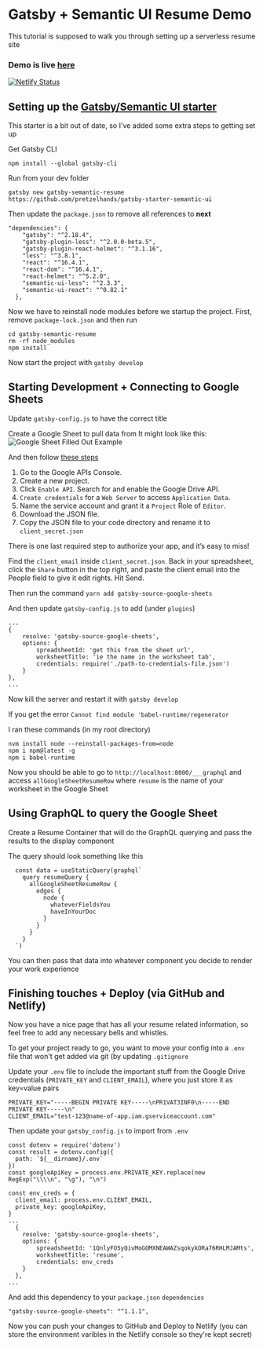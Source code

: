 # Gatsby + Semantic UI Resume Demo

This tutorial is supposed to walk you through setting up a serverless resume site

### Demo is live [here](https://quizzical-torvalds-1345f0.netlify.app)
[![Netlify Status](https://api.netlify.com/api/v1/badges/fac800a1-e90b-4aca-9bf5-0f2e7b04fbfe/deploy-status)](https://app.netlify.com/sites/quizzical-torvalds-1345f0/deploys)

## Setting up the [Gatsby/Semantic UI starter](https://github.com/pretzelhands/gatsby-starter-semantic-ui)

This starter is a bit out of date, so I've added some extra steps to getting set up

Get Gatsby CLI

`npm install --global gatsby-cli`

Run from your dev folder

`gatsby new gatsby-semantic-resume https://github.com/pretzelhands/gatsby-starter-semantic-ui`

Then update the `package.json` to remove all references to **next**

```  
"dependencies": {
    "gatsby": "^2.18.4",
    "gatsby-plugin-less": "^2.0.0-beta.5",
    "gatsby-plugin-react-helmet": "^3.1.16",
    "less": "^3.8.1",
    "react": "^16.4.1",
    "react-dom": "^16.4.1",
    "react-helmet": "^5.2.0",
    "semantic-ui-less": "^2.3.3",
    "semantic-ui-react": "^0.82.1"
  },
```  
  
Now we have to reinstall node modules before we startup the project. First, remove `package-lock.json` and then run

```
cd gatsby-semantic-resume
rm -rf node_modules
npm install
```

Now start the project with `gatsby develop`

## Starting Development + Connecting to Google Sheets

Update `gatsby-config.js` to have the correct title

Create a Google Sheet to pull data from 
It might look like this:
![Google Sheet Filled Out Example](https://i.imgur.com/OLOxePS.png)

And then follow [these steps](https://www.twilio.com/blog/2017/03/google-spreadsheets-and-javascriptnode-js.html)

1. Go to the Google APIs Console.
2. Create a new project.
3. Click `Enable API`. Search for and enable the Google Drive API.
4. `Create credentials` for a `Web Server` to access `Application Data`.
5. Name the service account and grant it a `Project` Role of `Editor`.
6. Download the JSON file.
7. Copy the JSON file to your code directory and rename it to `client_secret.json`
 

There is one last required step to authorize your app, and it’s easy to miss!

Find the `client_email` inside `client_secret.json`. Back in your spreadsheet, click the `Share` button in the top right, and paste the client email into the People field to give it edit rights. Hit Send.

Then run the command `yarn add gatsby-source-google-sheets`

And then update `gatsby-config.js` to add (under `plugins`)

```
...
{
    resolve: 'gatsby-source-google-sheets',
    options: {
        spreadsheetId: 'get this from the sheet url',
        worksheetTitle: 'ie the name in the worksheet tab',
        credentials: require('./path-to-credentials-file.json')
    }
},
...
```

Now kill the server and restart it with `gatsby develop`

If you get the error `Cannot find module 'babel-runtime/regenerator`

I ran these commands (in my root directory)

```
nvm install node --reinstall-packages-from=node
npm i npm@latest -g
npm i babel-runtime
```

Now you should be able to go to `http://localhost:8000/___graphql` and access `allGoogleSheetResumeRow` where `resume` is the name of your worksheet in the Google Sheet

## Using GraphQL to query the Google Sheet

Create a Resume Container that will do the GraphQL querying and pass the results to the display component

The query should look something like this

```
  const data = useStaticQuery(graphql`
    query resumeQuery {
      allGoogleSheetResumeRow {
        edges {
          node {
			whateverFieldsYou
			haveInYourDoc
          }
        }
      }
    }
  `)
```

You can then pass that data into whatever component you decide to render your work experience

## Finishing touches + Deploy (via GitHub and Netlify)

Now you have a nice page that has all your resume related information, so feel free to add any necessary bells and whistles.

To get your project ready to go, you want to move your config into a `.env` file that won't get added via git (by updating `.gitignore`

Update your `.env` file to include the important stuff from the Google Drive credentials (`PRIVATE_KEY` and `CLIENT_EMAIL`), where you just store it as key=value pairs

```
PRIVATE_KEY="-----BEGIN PRIVATE KEY-----\nPR1VAT3INF0\n-----END PRIVATE KEY-----\n"
CLIENT_EMAIL="test-123@name-of-app.iam.gserviceaccount.com"
```

Then update your `gatsby_config.js` to import from `.env`

```
const dotenv = require('dotenv')
const result = dotenv.config({
  path: `${__dirname}/.env`
})
const googleApiKey = process.env.PRIVATE_KEY.replace(new RegExp("\\\\n", "\g"), "\n")

const env_creds = {
  client_email: process.env.CLIENT_EMAIL,
  private_key: googleApiKey,
}
...
  {
    resolve: 'gatsby-source-google-sheets',
    options: {
        spreadsheetId: '1QnlyFO5yQivMoGOMXNEAWAZsqokykORa76RHLMJAMts',
        worksheetTitle: 'resume',
        credentials: env_creds
    }
  },
...
``` 

And add this dependency to your `package.json` `dependencies`

`"gatsby-source-google-sheets": "^1.1.1",`

Now you can push your changes to GitHub and Deploy to Netlify (you can store the environment varibles in the Netlify console so they're kept secret)
